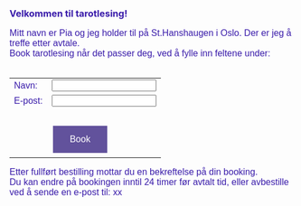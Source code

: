 <font color="391baa"> <h3>Velkommen til tarotlesing!</h3></font>
 <p style="font-family: 'Arial'; font-size: 16px; color: 391baa;">
    Mitt navn er Pia og jeg holder til p&aring;  St.Hanshaugen i Oslo. Der er jeg  	&aring;  treffe etter avtale. <br>
    Book tarotlesing n&aring;r det passer deg, ved &aring; fylle inn feltene under:<br><br>
 </p>
<style>
      input[type=submit] {
        background-color: #62529c;
        border: none;
        color: white;
        padding: 15px 30px;
        text-decoration: none;
        margin: 4px 2px;
        cursor: pointer;
      }
  </style>
    
<div id="divID">
<form action="" method="post">
  <table style="font-family: 'Arial'; font-size: 16px; color: 391baa;">
    <tr>
       <td>Navn:</td>
       <td><input type="text" name="name" /></td>
    </tr>
    <tr>
      <td>E-post:</td> 
      <td><input type="text" name="email" /></td>
    </tr>
    <tr><td><br></td></tr>
    <tr>
      <td>&nbsp;</td>
      <td><input style="font-family: 'Arial'; font-size: 16px;" type="submit" value="Book" /></td>
    </tr>
  </table>
</form>
</div>

<p style="font-family: 'Arial'; font-size: 16px; color: 391baa;">
Etter fullf&oslash;rt bestilling mottar du en bekreftelse p&aring; din booking.<br>
Du kan endre p&aring; bookingen inntil 24 timer f&oslash;r avtalt tid, eller avbestille ved &aring; sende en e-post til: xx <br>
</p>

<style>
  .footer {
    display: none;
  }
</style>
